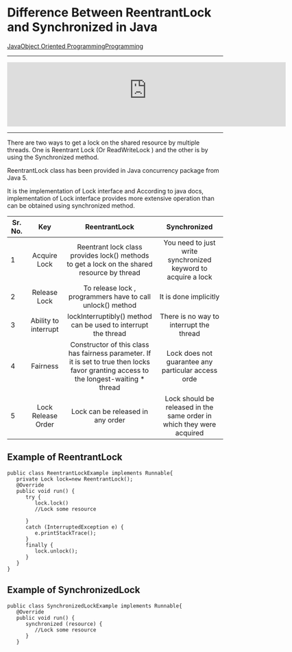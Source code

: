 # Difference Between ReentrantLock and Synchronized in Java

[Java](https://www.tutorialspoint.com/questions/category/Java)[Object Oriented Programming](https://www.tutorialspoint.com/questions/category/Object-Oriented-Programming)[Programming](https://www.tutorialspoint.com/questions/category/Programming)

------

<iframe frameborder="0" src="https://e79083cf8ef159e8821d0bdd7eb164c1.safeframe.googlesyndication.com/safeframe/1-0-37/html/container.html" id="google_ads_iframe_/21766281334/901_Tutorialspoint.com/901_Tutorialspoint.com_32_0" title="3rd party ad content" name="" scrolling="no" marginwidth="0" marginheight="0" width="650" height="150" data-is-safeframe="true" sandbox="allow-forms allow-popups allow-popups-to-escape-sandbox allow-same-origin allow-scripts allow-top-navigation-by-user-activation" data-google-container-id="3" data-load-complete="true" style="border: 0px; vertical-align: bottom;"></iframe>

------

There are two ways to get a lock on the shared resource by multiple threads. One is Reentrant Lock (Or ReadWriteLock ) and the other is by using the Synchronized method.

ReentrantLock class has been provided in Java concurrency package from Java 5. 

It is the implementation of Lock interface and According to java docs, implementation of Lock interface provides more extensive operation than can be obtained using synchronized method.

| Sr. No. |         Key          |                        ReentrantLock                         |                         Synchronized                         |
| ------- | :------------------: | :----------------------------------------------------------: | :----------------------------------------------------------: |
| 1       |     Acquire Lock     | Reentrant lock class provides lock() methods to get a lock  on the shared resource by thread | You need to just write synchronized keyword to acquire a lock |
| 2       |     Release Lock     |  To release lock , programmers have to call unlock() method  |                    It is done implicitly                     |
| 3       | Ability to interrupt | lockInterruptibly() method can be used to interrupt the thread |           There is no way to interrupt the thread            |
| 4       |       Fairness       | Constructor of this class has fairness parameter. If it is set to true then locks favor granting access to the longest-waiting  * thread |     Lock does not guarantee any particular  access orde      |
| 5       |  Lock Release Order  |              Lock can be released in any order               | Lock should be released in the same order in which they were acquired |

## Example of ReentrantLock

```
public class ReentrantLockExample implements Runnable{
   private Lock lock=new ReentrantLock();
   @Override
   public void run() {
      try {
         lock.lock()
         //Lock some resource

      }
      catch (InterruptedException e) {
         e.printStackTrace();
      }
      finally {
         lock.unlock();
      }
   }
}
```

## Example of SynchronizedLock

```
public class SynchronizedLockExample implements Runnable{
   @Override
   public void run() {
      synchronized (resource) {
         //Lock some resource
      }
   }
```